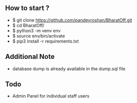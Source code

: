 ## How to start ?
* $ git clone https://github.com/pandeyroshan/BharatOff.git
* $ cd BharatOff/
* $ python3 -m venv env
* $ source env/bin/activate
* $ pip3 install -r requirements.txt

## Additional Note
* database dump is already available in the dump.sql file

## Todo
* Admin Panel for individual staff users